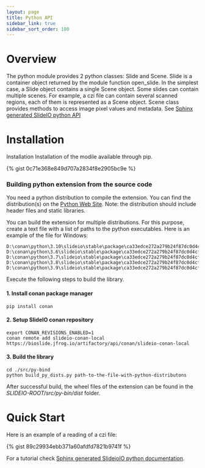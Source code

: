 ```yaml
---
layout: page
title: Python API
sidebar_link: true
sidebar_sort_order: 100
---
```

# Overview
The python module provides 2 python classes: Slide and Scene. Slide is a container object returned by the module function open_slide. In the simplest case, a Slide object contains a single Scene object. Some slides can contain multiple scenes. For example, a czi file can contain several scanned regions, each of them is represented as a Scene object. Scene class provides methods to access image pixel values and metadata.
See [Sphinx generated SlideIO python API](https://booritas.github.io/slideio/sphinx/)

# Installation

Installation
Installation of the modile available through pip.

{% gist 0c71e368e849d707a2834f8e2905bc9e %}

### Building python extension from the source code

You need a python distribution to compile the extension. You can find the distribution(s) on the [Python Web Site](https://www.python.org/downloads/). 
Note: the distribution should include header files and static libraries. 

You can build the extension for multiple distributions. For this purpose, create a text file with a list of paths to the python executables. Here is an example of the file for Windows:
```
D:\conan\python\3.10\slideio\stable\package\ca33edce272a279b24f87dc0d4cf5bbdcffbc187\Python310\python.exe
D:\conan\python\3.6\slideio\stable\package\ca33edce272a279b24f87dc0d4cf5bbdcffbc187\Python36\python.exe
D:\conan\python\3.7\slideio\stable\package\ca33edce272a279b24f87dc0d4cf5bbdcffbc187\Python37\python.exe
D:\conan\python\3.8\slideio\stable\package\ca33edce272a279b24f87dc0d4cf5bbdcffbc187\Python38\python.exe
D:\conan\python\3.9\slideio\stable\package\ca33edce272a279b24f87dc0d4cf5bbdcffbc187\Python39\python.exe
```

Execute the following steps to build the library.
#### 1. Install conan package manager
```
pip install conan
```
#### 2. Setup SlideIO conan repository
```
export CONAN_REVISIONS_ENABLED=1
conan remote add slideio-conan-local https://bioslide.jfrog.io/artifactory/api/conan/slideio-conan-local
```
#### 3. Build the library
```
cd ./src/py-bind
python build_py_dists.py path-to-the-file-with-python-distributons
```
After successful build, the wheel files of the extension can be found in the *SLIDEIO-ROOT/src/py-bin/dist* folder.

# Quick Start

Here is an example of a reading of a czi file:

{% gist 89c29934ebb371a60afdfd7821b9741f %}

For a tutorial check [Sphinx generated SlideioIO python documentation](https://booritas.github.io/slideio/sphinx/).